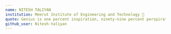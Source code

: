 ```yaml
---
name: NITESH TALIYAN 
institution: Meerut Institute of Engineering and Technology 🚩 
quote: Genius is one percent inspiration, ninety-nine percent perspiration.
github_user: Nitesh-taliyan
---
```

